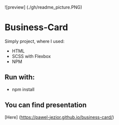 ![preview] (./gh/readme_picture.PNG)
# Business-Card
Simply project, where I used:
- HTML
- SCSS with Flexbox
- NPM
## Run with:
- npm install
## You can find presentation
[Here] (https://pawel-jezior.github.io/business-card/)
